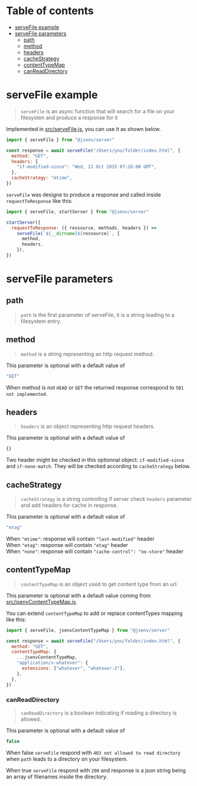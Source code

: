 # Table of contents

- [serveFile example](#serveFile-example)
- [serveFile parameters](#serveFile-parameters)
  - [path](#path)
  - [method](#method)
  - [headers](#headers)
  - [cacheStrategy](#cacheStrategy)
  - [contentTypeMap](#contentTypeMap)
  - [canReadDirectory](#canReadDirectory)

# serveFile example

> `serveFile` is an async function that will search for a file on your filesysten and produce a response for it

Implemented in [src/serveFile.js](../src/serveFile.js), you can use it as shown below.

```js
import { serveFile } from "@jsenv/server"

const response = await serveFile("/Users/you/folder/index.html", {
  method: "GET",
  headers: {
    "if-modified-since": "Wed, 21 Oct 2015 07:28:00 GMT",
  },
  cacheStrategy: "mtime",
})
```

`serveFile` was designe to produce a response and called inside `requestToResponse` like this:

```js
import { serveFile, startServer } from "@jsenv/server"

startServer({
  requestToResponse: ({ ressource, methods, headers }) =>
    serveFile(`${__dirname}${ressource}`, {
      method,
      headers,
    }),
})
```

# serveFile parameters

## path

> `path` is the first parameter of serveFile, it is a string leading to a filesystem entry.

## method

> `method` is a string representing an http request method.

This parameter is optional with a default value of

```js
"GET"
```

When method is not `HEAD` or `GET` the returned response correspond to `501 not implemented`.

## headers

> `headers` is an object representing http request headers.

This parameter is optional with a default value of

<!-- prettier-ignore -->
```js
{}
```

Two header might be checked in this optionnal object: `if-modified-since` and `if-none-match`. They will be checked according to `cacheStrategy` below.

## cacheStrategy

> `cacheStrategy` is a string controlling if server check `headers` parameter and add headers for cache in response.

This parameter is optional with a default value of

```js
"etag"
```

When `"mtime"`: response will contain `"last-modified"` header<br />
When `"etag"`: response will contain `"etag"` header<br />
When `"none"`: response will contain `"cache-control": "no-store"` header<br />

## contentTypeMap

> `contentTypeMap` is an object used to get content type from an url.

This parameter is optional with a default value coming from [src/jsenvContentTypeMap.js](../src/jsenvContentTypeMap.js).

You can extend `contentTypeMap` to add or replace contentTypes mapping like this:

```js
import { serveFile, jsenvContentTypeMap } from "@jsenv/server"

const response = await serveFile("/Users/you/folder/index.html", {
  method: "GET",
  contentTypeMap: {
    ...jsenvContentTypeMap,
    "application/x-whatever": {
      extensions: ["whatever", "whatever-2"],
    },
  },
})
```

### canReadDirectory

> `canReadDirectory` is a boolean indicating if reading a directory is allowed.

This parameter is optional with a default value of

```js
false
```

When false `serveFile` respond with `403 not allowed to read directory` when `path` leads to a directory on your filesystem.

When true `serveFile` respond with `200` and response is a json string being an array of filenames inside the directory.
